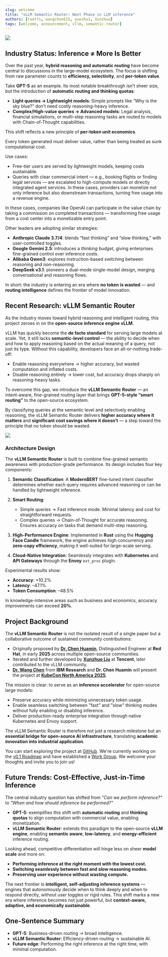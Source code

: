 ```yaml
---
slug: welcome
title: "vLLM Semantic Router: Next Phase in LLM inference"
authors: [rootfs, wangchen615, yuezhu1, Xunzhuo]
tags: [welcome, announcement, vllm, semantic-router]
---
```


![](/img/code.png)

<!-- truncate -->

## Industry Status: Inference ≠ More Is Better

Over the past year, **hybrid reasoning and automatic routing** have become central to discussions in the large-model ecosystem. The focus is shifting from raw parameter counts to **efficiency, selectivity**, and **per-token value**.

Take **GPT-5** as an example. Its most notable breakthrough isn’t sheer size, but the introduction of **automatic routing and thinking quotas**:

* **Light queries → Lightweight models**: Simple prompts like “Why is the sky blue?” don’t need costly reasoning-heavy inference.
* **Complex/High-value queries → Advanced models**: Legal analysis, financial simulations, or multi-step reasoning tasks are routed to models with Chain-of-Thought capabilities.

This shift reflects a new principle of **per-token unit economics**.

Every token generated must deliver value, rather than being treated as sunk computational cost.

Use cases:

* Free-tier users are served by lightweight models, keeping costs sustainable.
* Queries with clear commercial intent — e.g., booking flights or finding legal services — are escalated to high-compute models or directly integrated agent services. In these cases, providers can monetize not only inference but also downstream transactions, turning free usage into a revenue engine.

In these cases, companies like OpenAI can participate in the value chain by taking a commission on completed transactions — transforming free usage from a cost center into a monetizable entry point.

Other leaders are adopting similar strategies:

* **Anthropic Claude 3.7/4**: blends “fast thinking” and “slow thinking,” with user-controlled toggles.
* **Google Gemini 2.5**: introduces a *thinking budget*, giving enterprises fine-grained control over inference costs.
* **Alibaba Qwen3**: explores instruction-based switching between reasoning and non-reasoning.
* **DeepSeek v3.1**: pioneers a dual-mode single-model design, merging conversational and reasoning flows.

In short: the industry is entering an era where **no token is wasted** — and **routing intelligence** defines the frontier of model innovation.

## Recent Research: vLLM Semantic Router

As the industry moves toward hybrid reasoning and intelligent routing, this project zeroes in on the **open-source inference engine vLLM**.

vLLM has quickly become the **de facto standard** for serving large models at scale. Yet, it still lacks **semantic-level control** — the ability to decide when and how to apply reasoning based on the actual meaning of a query, not just its type. Without this capability, developers face an all-or-nothing trade-off:

* Enable reasoning everywhere → higher accuracy, but wasted computation and inflated costs.
* Disable reasoning entirely → lower cost, but accuracy drops sharply on reasoning-heavy tasks.

To overcome this gap, we introduce the **vLLM Semantic Router** — an intent-aware, fine-grained routing layer that brings **GPT-5-style “smart routing”** to the open-source ecosystem.

By classifying queries at the semantic level and selectively enabling reasoning, the vLLM Semantic Router delivers **higher accuracy where it matters** and **significant cost savings where it doesn’t** — a step toward the principle that no token should be wasted.

![](/img/architecture.png)

### Architecture Design

The **vLLM Semantic Router** is built to combine fine-grained semantic awareness with production-grade performance. Its design includes four key components:

1. **Semantic Classification**: A **ModernBERT** fine-tuned intent classifier determines whether each query requires advanced reasoning or can be handled by lightweight inference.
2. **Smart Routing**:

   * Simple queries → Fast inference mode. Minimal latency and cost for straightforward requests.
   * Complex queries → Chain-of-Thought for accurate reasoning. Ensures accuracy on tasks that demand multi-step reasoning.
3. **High-Performance Engine**: Implemented in **Rust** using the **Hugging Face Candle** framework, the engine achieves high concurrency and **zero-copy efficiency**, making it well-suited for large-scale serving.
4. **Cloud-Native Integration**: Seamlessly integrates with **Kubernetes** and **API Gateways** through the **Envoy** `ext_proc` plugin.

Experimental results show:

* **Accuracy**: +10.2%
* **Latency**: –47.1%
* **Token Consumption**: –48.5%

In knowledge-intensive areas such as business and economics, accuracy improvements can exceed **20%**.

## Project Background

The **vLLM Semantic Router** is not the isolated result of a single paper but a collaborative outcome of sustained community contributions:

* Originally proposed by **[Dr. Chen Huamin](https://www.linkedin.com/in/huaminchen)**, Distinguished Engineer at **Red Hat**, in early **2025** across multiple open-source communities.
* Iterated and further developed by **[Xunzhuo Liu](https://www.linkedin.com/in/bitliu)** at **Tencent**, later contributed to the vLLM community.
* **[Dr. Wang Chen](https://www.linkedin.com/in/chenw615)** from **IBM Research** and **Dr. Chen Huamin** will present the project at **[KubeCon North America 2025](https://kccncna2025.sched.com/event/27FaI/intelligent-llm-routing-a-new-paradigm-for-multi-model-ai-orchestration-in-kubernetes-chen-wang-ibm-research-huamin-chen-red-hat?iframe=no&w=100%&sidebar=yes&bg=no)**.

The mission is clear: to serve as an **inference accelerator** for open-source large models:

* Preserve accuracy while minimizing unnecessary token usage.
* Enable seamless switching between "fast" and "slow" thinking modes without fully enabling or disabling inference.
* Deliver production-ready enterprise integration through native Kubernetes and Envoy support.

The vLLM Semantic Router is therefore not just a research milestone but an **essential bridge for open-source AI infrastructure**, translating **academic innovation into industrial application**.

You can start exploring the project at [GitHub](https://github.com/vllm-project/semantic-router). We're currently working on the [v0.1 Roadmap](https://github.com/vllm-project/semantic-router/issues/14) and have established a [Work Group](https://github.com/vllm-project/semantic-router/issues/15). We welcome your thoughts and invite you to join us!

## Future Trends: Cost-Effective, Just-in-Time Inference

The central industry question has shifted from *"Can we perform inference?"* to *"When and how should inference be performed?"*

* **GPT-5**: exemplifies this shift with **automatic routing** and **thinking quotas** to align computation with commercial value, enabling monetization.
* **vLLM Semantic Router**: extends this paradigm to the open-source **vLLM engine**, enabling **semantic aware**, **low-latency**, and **energy-efficient** inference routing.

Looking ahead, competitive differentiation will hinge less on sheer **model scale** and more on:

* **Performing inference at the right moment with the lowest cost.**
* **Switching seamlessly between fast and slow reasoning modes.**
* **Preserving user experience without wasting compute.**

The next frontier is **intelligent, self-adjusting inference systems** — engines that autonomously decide when to think deeply and when to respond directly, without user toggles or rigid rules. This shift marks a new era where inference becomes not just powerful, but **context-aware, adaptive, and economically sustainable**.

## One-Sentence Summary

* **GPT-5**: Business-driven routing → broad intelligence.
* **vLLM Semantic Router**: Efficiency-driven routing → sustainable AI.
* **Future edge**: Performing the right inference at the right time, with minimal computation.
